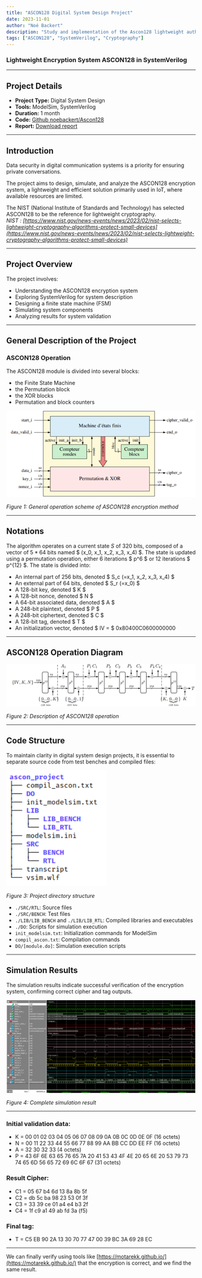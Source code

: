 ```yaml
---
title: "ASCON128 Digital System Design Project"
date: 2023-11-01
author: "Noé Backert"
description: "Study and implementation of the Ascon128 lightweight authenticated encryption algorithm, focusing on its efficiency and security for resource-constrained environments and development using SystemVerilog." 
tags: ["ASCON128", "SystemVerilog", "Cryptography"]
---
```


### Lightweight Encryption System ASCON128 in SystemVerilog

---

## Project Details

- **Project Type:** Digital System Design  
- **Tools:** ModelSim, SystemVerilog  
- **Duration:** 1 month  
- **Code:** [Github noebackert/Ascon128](https://github.com/noebackert/ascon128)  
- **Report:** [Download report](/files/rapport_ascon128.pdf)  

---

## Introduction
Data security in digital communication systems is a priority for ensuring private conversations.

The project aims to design, simulate, and analyze the ASCON128 encryption system, a lightweight and efficient solution primarily used in IoT, where available resources are limited.

The NIST (National Institute of Standards and Technology) has selected ASCON128 to be the reference for lightweight cryptography.  
*NIST : [https://www.nist.gov/news-events/news/2023/02/nist-selects-lightweight-cryptography-algorithms-protect-small-devices](https://www.nist.gov/news-events/news/2023/02/nist-selects-lightweight-cryptography-algorithms-protect-small-devices)*

---

## Project Overview

The project involves:

- Understanding the ASCON128 encryption system  
- Exploring SystemVerilog for system description  
- Designing a finite state machine (FSM)  
- Simulating system components  
- Analyzing results for system validation  

---

## General Description of the Project

### ASCON128 Operation

The ASCON128 module is divided into several blocks:

- the Finite State Machine  
- the Permutation block  
- the XOR blocks  
- Permutation and block counters  

![General Operation Scheme of ASCON128 Encryption Method](/img/projects/ascon128/ascon_schema.PNG)

*Figure 1: General operation scheme of ASCON128 encryption method*

---
## Notations

The algorithm operates on a current state $S$ of 320 bits, composed of a vector of $5 * 64$ bits named $ (x_0, x_1, x_2, x_3, x_4) $. The state is updated using a permutation operation, either 6 iterations $ p^6 $ or 12 iterations $ p^{12} $. The state is divided into:

- An internal part of 256 bits, denoted $ S_c (=x_1, x_2, x_3, x_4) $  
- An external part of 64 bits, denoted $ S_r (=x_0) $  
- A 128-bit key, denoted $ K $  
- A 128-bit nonce, denoted $ N $  
- A 64-bit associated data, denoted $ A $  
- A 248-bit plaintext, denoted $ P $  
- A 248-bit ciphertext, denoted $ C $  
- A 128-bit tag, denoted $ T $  
- An initialization vector, denoted $ IV = $ 0x80400C0600000000  

---

## ASCON128 Operation Diagram

![ASCON128 Functionment](/img/projects/ascon128/ascon_functionment.PNG)

*Figure 2: Description of ASCON128 operation*

---

## Code Structure

To maintain clarity in digital system design projects, it is essential to separate source code from test benches and compiled files:

![Project Directory Structure](/img/projects/ascon128/tree.PNG)

*Figure 3: Project directory structure*

- `./SRC/RTL`: Source files  
- `./SRC/BENCH`: Test files  
- `./LIB/LIB_BENCH` and `./LIB/LIB_RTL`: Compiled libraries and executables  
- `./DO`: Scripts for simulation execution  
- `init_modelsim.txt`: Initialization commands for ModelSim  
- `compil_ascon.txt`: Compilation commands  
- `DO/[module.do]`: Simulation execution scripts  

---

## Simulation Results

The simulation results indicate successful verification of the encryption system, confirming correct cipher and tag outputs.

![Complete Simulation Result](/img/projects/ascon128/output_ascon.PNG)

*Figure 4: Complete simulation result*

---

### Initial validation data:

- K = 00 01 02 03 04 05 06 07 08 09 0A 0B 0C 0D 0E 0F (16 octets)  
- N = 00 11 22 33 44 55 66 77 88 99 AA BB CC DD EE FF (16 octets)  
- A = 32 30 32 33 (4 octets)  
- P = 43 6F 6E 63 65 76 65 7A 20 41 53 43 4F 4E 20 65 6E 20 53 79 73 74 65 6D 56 65 72 69 6C 6F 67 (31 octets)  

### Result Cipher:

- C1 = 05 67 b4 6d 13 8a 8b 5f  
- C2 = db 5c ba 98 23 53 0f 3f  
- C3 = 33 39 ce 01 a4 e4 b3 2f  
- C4 = 1f c9 a1 49 ab fd 3a (f5)  

### Final tag:

- T = C5 EB 90 2A 13 30 70 77 47 00 39 BC 3A 69 28 EC  

---

We can finally verify using tools like [https://motarekk.github.io/](https://motarekk.github.io/) that the encryption is correct, and we find the same result.
